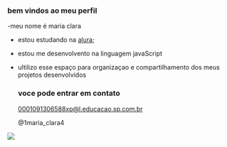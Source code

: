 ### bem vindos ao meu perfil

-meu nome é maria clara 

- estou estudando na [alura;](https:\\www.alura.com.br)
- estou me desenvolvento na linguagem javaScript
- ultilizo esse espaço para organizaçao e compartilhamento dos meus projetos desenvolvidos

  ### voce pode entrar em contato

  0001091306588xp@l.educacao.sp.com.br

  @1maria_clara4

 ![]( https://media1.tenor.com/m/h2pKaYxj_n8AAAAC/sleep.gif)
  



































